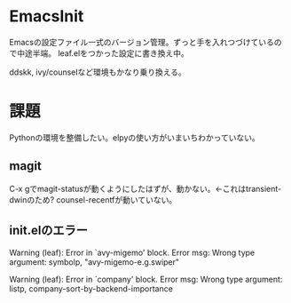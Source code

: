# EmacsInit
Emacsの設定ファイル一式のバージョン管理。ずっと手を入れつづけているので中途半端。
leaf.elをつかった設定に書き換え中。

ddskk, ivy/counselなど環境もかなり乗り換える。

# 課題
Pythonの環境を整備したい。elpyの使い方がいまいちわかっていない。

## magit
C-x gでmagit-statusが動くようにしたはずが、動かない。←これはtransient-dwinのため?
counsel-recentfが動いていない。

## init.elのエラー
Warning (leaf): Error in `avy-migemo' block.  Error msg: Wrong type argument: symbolp, "avy-migemo-e.g.swiper"  

Warning (leaf): Error in `company' block.  Error msg: Wrong type argument: listp, company-sort-by-backend-importance
